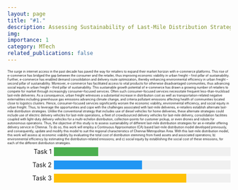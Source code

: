 ```yaml
---
layout: page
title: "#1."
description: Assessing Sustainability of Last-Mile Distribution Strategies for E-commerce Deliveries in Chennai
img: 
importance: 1
category: MTech
related_publications: false
---
```


<span style="font-size:0.5em;">
The surge in internet access in the past decade has paved the way for retailers to expand their market horizon with e-commerce platforms. This rise of e-commerce has bridged the gap between the consumer and the retailer, thus improving economic viability in urban freight – first pillar of sustainability. Further, e-commerce has enabled demand consolidation and delivery route optimization, thereby enhancing environmental efficiency in urban freight – second pillar of sustainability. Moreover, e-commerce has facilitated access to vital products for otherwise disadvantaged communities, thus advancing social equity in urban freight – third pillar of sustainability. This sustainable growth potential of e-commerce has drawn a growing number of retailers to compete for market through increasingly consumer-focused services. Often such consumer-focused services necessitate frequent less-than-truckload last-mile deliveries. As a consequence, urban freight witnesses a substantial increase in distribution cost as well as transportation-related negative externalities including greenhouse gas emissions advancing climate change, and criteria pollutant emissions affecting health of communities located close to logistics clusters. Hence, consumer-focused services significantly worsen the economic viability, environmental efficiency, and social equity in urban freight. Thus, to leverage the opportunities and cope with the challenges associated with last-mile deliveries, e-retailers establish alternate last-mile distribution strategies. Unlike the conventional strategy that includes use of diesel vehicles for home deliveries, these alternate strategies could include use of electric delivery vehicles for last-mile operations, a fleet of crowdsourced delivery vehicles for last-mile delivery, consolidation facilities coupled with light-duty delivery vehicles for a multi-echelon distribution, collection-points for customer pickup, or even drones and robots for autonomous operations. Thus, the objective of this study is to assess sustainability of different last-mile distribution strategies for an e-retailer offering delivery service in Chennai. To do so, this work will employ a Continuous Approximation (CA) based last-mile distribution model developed previously, and consequently, update and modify this model to suit the regional characteristics of Chennai Metropolitan Area. With this last-mile distribution model, this work will assess a) economic viability by evaluating the total cost of distribution stemming from fixed assets and associated operations; b) environmental efficiency by estimating the distribution-related emissions; and c) social equity by establishing the social cost of these emissions, for each of the different distribution strategies.
</span>

<html lang="en">
<head>
<meta charset="UTF-8">
<meta name="viewport" content="width=device-width, initial-scale=1.0">
<title>Simple Gantt Chart</title>
<style>
  .gantt-chart {
    display: flex;
    flex-direction: column;
    width: 100%;
  }
  .task {
    margin: 5px 0;
    display: flex;
    align-items: center;
  }
  .task-name {
    width: 20%;
    padding-right: 5px;
    text-align: right;
  }
  .task-bar-container {
    width: 80%;
    background-color: #f0f0f0;
    height: 20px;
  }
  .task-bar {
    height: 100%;
    background-color: #4CAF50;
  }
</style>
</head>
<body>

<div class="gantt-chart">
  <div class="task">
    <div class="task-name">Task 1</div>
    <div class="task-bar-container">
      <div class="task-bar" style="width: 25%;"></div>
    </div>
  </div>
  <div class="task">
    <div class="task-name">Task 2</div>
    <div class="task-bar-container">
      <div class="task-bar" style="width: 50%; background-color: #2196F3;"></div>
    </div>
  </div>
  <div class="task">
    <div class="task-name">Task 3</div>
    <div class="task-bar-container">
      <div class="task-bar" style="width: 75%; background-color: #FFC107;"></div>
    </div>
  </div>
</div>

</body>
</html>
